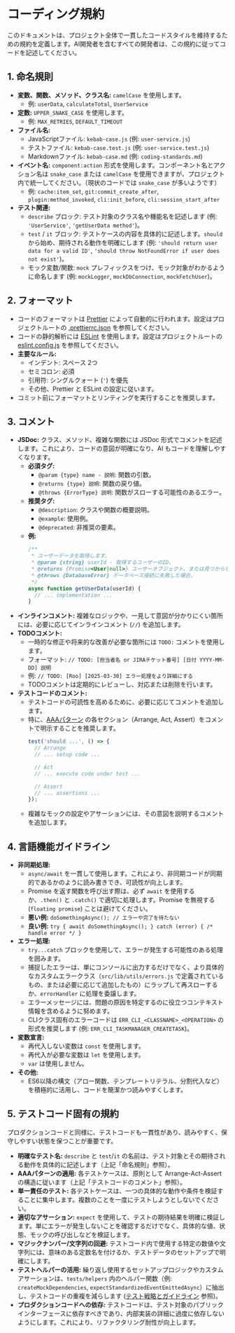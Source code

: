 # コーディング規約

このドキュメントは、プロジェクト全体で一貫したコードスタイルを維持するための規約を定義します。AI開発者を含むすべての開発者は、この規約に従ってコードを記述してください。

## 1. 命名規則

*   **変数、関数、メソッド、クラス名:** `camelCase` を使用します。
    *   例: `userData`, `calculateTotal`, `UserService`
*   **定数:** `UPPER_SNAKE_CASE` を使用します。
    *   例: `MAX_RETRIES`, `DEFAULT_TIMEOUT`
*   **ファイル名:**
    *   JavaScriptファイル: `kebab-case.js` (例: `user-service.js`)
    *   テストファイル: `kebab-case.test.js` (例: `user-service.test.js`)
    *   Markdownファイル: `kebab-case.md` (例: `coding-standards.md`)
*   **イベント名:** `component:action` 形式を使用します。コンポーネント名とアクション名は `snake_case` または `camelCase` を使用できますが、プロジェクト内で統一してください。（現状のコードでは `snake_case` が多いようです）
    *   例: `cache:item_set`, `git:commit_create_after`, `plugin:method_invoked`, `cli:init_before`, `cli:session_start_after`
*   **テスト関連:**
    *   `describe` ブロック: テスト対象のクラス名や機能名を記述します (例: `'UserService'`, `'getUserData method'`)。
    *   `test` / `it` ブロック: テストケースの内容を具体的に記述します。`should` から始め、期待される動作を明確にします (例: `'should return user data for a valid ID'`, `'should throw NotFoundError if user does not exist'`)。
    *   モック変数/関数: `mock` プレフィックスをつけ、モック対象がわかるように命名します (例: `mockLogger`, `mockDbConnection`, `mockFetchUser`)。

## 2. フォーマット

*   コードのフォーマットは [Prettier](https://prettier.io/) によって自動的に行われます。設定はプロジェクトルートの [.prettierrc.json](/.prettierrc.json) を参照してください。
*   コードの静的解析には [ESLint](https://eslint.org/) を使用します。設定はプロジェクトルートの [eslint.config.js](/eslint.config.js) を参照してください。
*   **主要なルール:**
    *   インデント: スペース 2つ
    *   セミコロン: 必須
    *   引用符: シングルクォート (`'`) を優先
    *   その他、Prettier と ESLint の設定に従います。
*   コミット前にフォーマットとリンティングを実行することを推奨します。

## 3. コメント

*   **JSDoc:** クラス、メソッド、複雑な関数には JSDoc 形式でコメントを記述します。これにより、コードの意図が明確になり、AI もコードを理解しやすくなります。
    *   **必須タグ:**
        *   `@param {type} name - 説明`: 関数の引数。
        *   `@returns {type} 説明`: 関数の戻り値。
        *   `@throws {ErrorType} 説明`: 関数がスローする可能性のあるエラー。
    *   **推奨タグ:**
        *   `@description`: クラスや関数の概要説明。
        *   `@example`: 使用例。
        *   `@deprecated`: 非推奨の要素。
    *   **例:**
        ```javascript
        /**
         * ユーザーデータを取得します。
         * @param {string} userId - 取得するユーザーのID。
         * @returns {Promise<User|null>} ユーザーオブジェクト、または見つからない場合はnull。
         * @throws {DatabaseError} データベース接続に失敗した場合。
         */
        async function getUserData(userId) {
          // ... implementation ...
        }
        ```
*   **インラインコメント:** 複雑なロジックや、一見して意図が分かりにくい箇所には、必要に応じてインラインコメント (`//`) を追加します。
*   **TODOコメント:**
    *   一時的な修正や将来的な改善が必要な箇所には `TODO:` コメントを使用します。
    *   フォーマット: `// TODO: [担当者名 or JIRAチケット番号] [日付 YYYY-MM-DD] 説明`
    *   例: `// TODO: [Roo] [2025-03-30] エラー処理をより詳細にする`
    *   TODOコメントは定期的にレビューし、対応または削除を行います。
*   **テストコードのコメント:**
    *   テストコードの可読性を高めるために、必要に応じてコメントを追加します。
    *   特に、[AAAパターン](./testing-guidelines.md#3-テスト構造-aaaパターン) の各セクション（Arrange, Act, Assert）をコメントで明示することを推奨します。
        ```javascript
        test('should ...', () => {
          // Arrange
          // ... setup code ...

          // Act
          // ... execute code under test ...

          // Assert
          // ... assertions ...
        });
        ```
    *   複雑なモックの設定やアサーションには、その意図を説明するコメントを追加します。

## 4. 言語機能ガイドライン

*   **非同期処理:**
    *   `async/await` を一貫して使用します。これにより、非同期コードが同期的であるかのように読み書きでき、可読性が向上します。
    *   Promise を返す関数を呼び出す際は、必ず `await` を使用するか、`.then()` と `.catch()` で適切に処理します。Promise を無視する (`floating promise`) ことは避けてください。
    *   **悪い例:** `doSomethingAsync(); // エラーや完了を待たない`
    *   **良い例:** `try { await doSomethingAsync(); } catch (error) { /* handle error */ }`
*   **エラー処理:**
    *   `try...catch` ブロックを使用して、エラーが発生する可能性のある処理を囲みます。
    *   捕捉したエラーは、単にコンソールに出力するだけでなく、より具体的なカスタムエラークラス（`src/lib/utils/errors.js` で定義されているもの、または必要に応じて追加したもの）にラップして再スローするか、`errorHandler` に処理を委譲します。
    *   エラーメッセージには、問題の原因を特定するのに役立つコンテキスト情報を含めるように努めます。
    *   CLIクラス固有のエラーコードは `ERR_CLI_<CLASSNAME>_<OPERATION>` の形式を推奨します (例: `ERR_CLI_TASKMANAGER_CREATETASK`)。
*   **変数宣言:**
    *   再代入しない変数は `const` を使用します。
    *   再代入が必要な変数は `let` を使用します。
    *   `var` は使用しません。
*   **その他:**
    *   ES6以降の構文（アロー関数、テンプレートリテラル、分割代入など）を積極的に活用し、コードを簡潔かつ読みやすくします。

## 5. テストコード固有の規約

プロダクションコードと同様に、テストコードも一貫性があり、読みやすく、保守しやすい状態を保つことが重要です。

*   **明確なテスト名:** `describe` と `test`/`it` の名前は、テスト対象とその期待される動作を具体的に記述します（上記「命名規則」参照）。
*   **AAAパターンの適用:** 各テストケースは、原則として Arrange-Act-Assert の構造に従います（上記「テストコードのコメント」参照）。
*   **単一責任のテスト:** 各テストケースは、一つの具体的な動作や条件を検証することに集中します。複数のことを一度にテストしようとしないでください。
*   **適切なアサーション:** `expect` を使用して、テストの期待結果を明確に検証します。単にエラーが発生しないことを確認するだけでなく、具体的な値、状態、モックの呼び出しなどを検証します。
*   **マジックナンバー/文字列の回避:** テストコード内で使用する特定の数値や文字列には、意味のある定数名を付けるか、テストデータのセットアップで明確にします。
*   **テストヘルパーの活用:** 繰り返し使用するセットアップロジックやカスタムアサーションは、`tests/helpers` 内のヘルパー関数（例: `createMockDependencies`, `expectStandardizedEventEmittedAsync`）に抽出し、テストコードの重複を減らします ([テスト戦略とガイドライン](./testing-guidelines.md#7-テストヘルパー利用法-testshelpers) 参照)。
*   **プロダクションコードへの依存:** テストコードは、テスト対象のパブリックインターフェースに依存すべきであり、内部実装の詳細に過度に依存しないようにします。これにより、リファクタリング耐性が向上します。